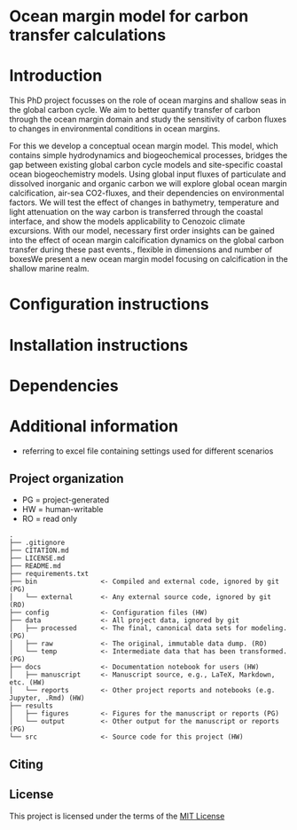 # Ocean margin model for carbon transfer calculations

# Introduction
This PhD project focusses on the role of ocean margins and shallow seas in the global carbon cycle. We aim to better quantify transfer of carbon through the ocean margin domain and study the sensitivity of carbon fluxes to changes in environmental conditions in ocean margins. 

For this we develop a conceptual ocean margin model. This model, which contains simple hydrodynamics and biogeochemical processes, bridges the gap between existing global carbon cycle models and site-specific coastal ocean biogeochemistry models. Using global input fluxes of particulate and dissolved inorganic and organic carbon we will explore global ocean margin calcification,  air-sea CO2-fluxes, and their dependencies on environmental factors.  We will test the effect of changes in bathymetry, temperature and light attenuation on the way carbon is transferred through the coastal interface, and show the models applicability to Cenozoic climate excursions. With our model, necessary first order insights can be gained into the effect of ocean margin calcification dynamics on the global carbon transfer during these past events., flexible in dimensions and number of boxesWe present a new ocean margin model focusing on calcification in the shallow marine realm. 

# Configuration instructions

# Installation instructions

# Dependencies

# Additional information
- referring to excel file containing settings used for different scenarios


## Project organization
- PG = project-generated
- HW = human-writable
- RO = read only

```
.
├── .gitignore
├── CITATION.md
├── LICENSE.md
├── README.md
├── requirements.txt
├── bin                <- Compiled and external code, ignored by git (PG)
│   └── external       <- Any external source code, ignored by git (RO)
├── config             <- Configuration files (HW)
├── data               <- All project data, ignored by git
│   ├── processed      <- The final, canonical data sets for modeling. (PG)
│   ├── raw            <- The original, immutable data dump. (RO)
│   └── temp           <- Intermediate data that has been transformed. (PG)
├── docs               <- Documentation notebook for users (HW)
│   ├── manuscript     <- Manuscript source, e.g., LaTeX, Markdown, etc. (HW)
│   └── reports        <- Other project reports and notebooks (e.g. Jupyter, .Rmd) (HW)
├── results
│   ├── figures        <- Figures for the manuscript or reports (PG)
│   └── output         <- Other output for the manuscript or reports (PG)
└── src                <- Source code for this project (HW)

```

## Citing

## License

This project is licensed under the terms of the [MIT License](/LICENSE.md)
